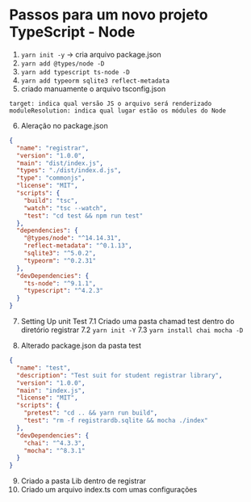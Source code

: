 # Passos para um novo projeto TypeScript - Node

1. `yarn init -y`
    -> cria arquivo package.json
2. `yarn add @types/node -D`
3. `yarn add typescript ts-node -D`
4. `yarn add typeorm sqlite3 reflect-metadata`
5. criado manuamente o arquivo tsconfig.json

`target: indica qual versão JS o arquivo será renderizado`
`moduleResolution: indica qual lugar estão os módules do Node`

6. Aleração no package.json
```json
{
  "name": "registrar",
  "version": "1.0.0",
  "main": "dist/index.js",
  "types": "./dist/index.d.js",
  "type": "commonjs",
  "license": "MIT",
  "scripts": {
    "build": "tsc",
    "watch": "tsc --watch",
    "test": "cd test && npm run test"
  },
  "dependencies": {
    "@types/node": "^14.14.31",
    "reflect-metadata": "^0.1.13",
    "sqlite3": "^5.0.2",
    "typeorm": "^0.2.31"
  },
  "devDependencies": {
    "ts-node": "^9.1.1",
    "typescript": "^4.2.3"
  }
}
```
7. Setting Up unit Test
    7.1 Criado uma pasta chamad test dentro do diretório registrar
    7.2 `yarn init -Y`
    7.3 `yarn install chai mocha -D`

8. Alterado package.json da pasta test
```json
{
  "name": "test",
  "description": "Test suit for student registrar library",
  "version": "1.0.0",
  "main": "index.js",
  "license": "MIT",
  "scripts": {
    "pretest": "cd .. && yarn run build",
    "test": "rm -f registrardb.sqlite && mocha ./index"
  },
  "devDependencies": {
    "chai": "^4.3.3",
    "mocha": "^8.3.1"
  }
}
```
9. Criado a pasta Lib dentro de registrar
10. Criado um arquivo index.ts com umas configurações


